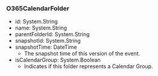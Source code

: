 ### O365CalendarFolder
- id: System.String
- name: System.String
- parentFolderId: System.String
- snapshotId: System.String
- snapshotTime: DateTime
  - The snapshot time of this version of the event.
- isCalendarGroup: System.Boolean
  - Indicates if this folder represents a Calendar Group.
